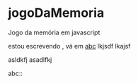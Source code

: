 # jogoDaMemoria
Jogo da memória em javascript 

estou escrevendo , vá em [abc]("#tonico") lkjsdf lkajsf

asldkfj asadlfkj 


<a id="tonico">abc::</a>
